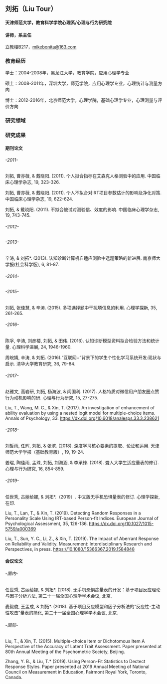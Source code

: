 ## 刘拓（Liu Tour）

#### 天津师范大学，教育科学学院心理系/心理与行为研究院 
#### 讲师，系主任
立教楼B217，mikebonita@163.com

### 教育经历
学士：2004-2008年，黑龙江大学，教育学院，应用心理学专业

硕士：2008-2011年，深圳大学，师范学院，应用心理学专业，心理统计与测量方向

博士：2012-2016年，北京师范大学，心理学院，基础心理学专业，心理测量与评价方向

### 研究领域

### 研究成果
#### 期刊论文
###### -2011-
刘拓, 曹亦薇, & 戴晓阳. (2011). 个人拟合指标在艾森克人格测验中的应用. 中国临床心理学杂志, 19, 323-326.

刘拓, 曹亦薇, & 戴晓阳. (2011). 个人不拟合对IRT项目参数估计的影响及净化对策. 中国临床心理学杂志, 19, 622-624.

刘拓, & 戴晓阳. (2011). 不拟合被试对测验信、效度的影响. 中国临床心理学杂志, 19, 743-745.
###### -2012-
###### -2013-
辛涛, & 刘拓*. (2013). 认知诊断计算机自适应测验中选题策略的新进展. 南京师大学报(社会科学版), 6, 81-87.
###### -2014-
###### -2015-
刘拓, 张佳慧, & 辛涛. (2015). 多项选择题中干扰项信息的利用. 心理学探新, 35, 261-265.
###### -2016-
陈孚, 辛涛, 刘彦楼, 刘拓, & 田伟. (2016). 认知诊断模型资料拟合检验方法和统计量. 心理科学进展, 24, 1946-1960.

周皖婧, 辛涛, & 刘拓. (2016).“互联网+”背景下的学生个性化学习系统开发:现状与启示. 清华大学教育研究, 36, 79-84.
###### -2017-
赵雅文, 高岩研, 刘拓, 杨海波, & 闫国利. (2017). 人格特质对微信用户朋友圈点赞行为动机影响的研. 心理与行为研究, 15, 27-275.

Liu, T., Wang, M. C., & Xin, T. (2017). An investigation of enhancement of ability evaluation by using a nested logit model for multiple-choice items. Annals of Psychology, 33. https://dx.doi.org/10.6018/analesps.33.3.238621
###### -2018-
刘哲雨, 任辉, 刘拓, & 张滨. (2018). 深度学习核心要素的提取、论证和运用. 天津师范大学学报（基础教育版）, 19, 19-24.

姜琨, 陶佳雨, 孟珠, 刘拓, 刘海涵, & 李承锋. (2018). 聋人大学生适应量表的修订. 心理与行为研究, 16, 854-859.
###### -2019-
任世秀, 古丽给娜, & 刘拓*.（2019）. 中文版无手机恐惧量表的修订. 心理学探新, 在印.

Liu, T., Lan, T., & Xin, T. (2019). Detecting Random Responses in a Personality Scale Using IRT-based Person-fit Indices. European Journal of Psychological Assessment, 35, 126-136. https://dx.doi.org/10.1027/1015-5759/a000369

Liu, T., Sun, Y. C., Li, Z., & Xin, T. (2019). The Impact of Aberrant Response on Reliability and Validity. Measurement: Interdisciplinary Research and Perspectives, in press. https://10.1080/15366367.2019.1584848
#### 会议论文 
###### -国内-
任世秀, 古丽给娜, & 刘拓*. (2018). 无手机恐惧症量表的开发：基于项目反应理论与因子分析方法, 第二十一届全国心理学学术会议, 北京.

麦毅俊, 王孟成, & 刘拓*. (2018). 基于项目反应模型和因子分析法的“反应性-主动性攻击”量表的简化, 第二十一届全国心理学学术会议, 北京.
###### -国际-
Liu, T., & Xin, T. (2015). Multiple-choice Item or Dichotomous Item A Perspective of the Accuracy of Latent Trait Assessment. Paper presented at 80th Annual Meeting of the Psychometric Society, Beijing.

Zhang, Y. B., & Liu, T.* (2019). Using Person-Fit Statistics to Dectect Response Styles. Paper presented at 2019 Annual Meeting of National Council on Measurement in Education, Fairmont Royal York, Toronto, Canada.

